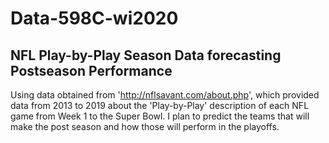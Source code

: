 # Data-598C-wi2020
## NFL Play-by-Play Season Data forecasting Postseason Performance

Using data obtained from 'http://nflsavant.com/about.php', which provided data from 2013 to 2019 about the 'Play-by-Play' description of each NFL game from Week 1 to the Super Bowl. I plan to predict the teams that will make the post season and how those will perform in the playoffs.
